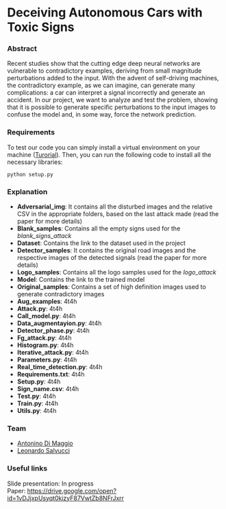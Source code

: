 # Deceiving Autonomous Cars with Toxic Signs #

### Abstract ###
Recent studies show that the cutting edge deep neural networks are vulnerable to contradictory examples,
deriving from small magnitude perturbations added to the input. With the advent of self-driving machines,
the contradictory example, as we can imagine, can generate many complications: a car can interpret a signal
incorrectly and generate an accident. In our project, we want to analyze and test the problem,
showing that it is possible to generate specific perturbations to the input images to confuse the model and, in
some way, force the network prediction.

### Requirements ###
To test our code you can simply install a virtual environment on your machine ([Turorial](https://www.tensorflow.org/install/pip)). 
Then, you can run the following code to install all the necessary libraries:
```
python setup.py
```

### Explanation ###
* **Adversarial_img**: It contains all the disturbed images and the relative CSV in the appropriate folders, based on the last attack made (read the paper for more details) <br/>
* **Blank_samples**: Contains all the empty signs used for the *blank_signs_attack* <br/>
* **Dataset**:  Contains the link to the dataset used in the project <br/>
* **Detector_samples**: It contains the original road images and the respective images of the detected signals (read the paper for more details) <br/>
* **Logo_samples**:  Contains all the logo samples used for the *logo_attack* <br/>
* **Model**:  Contains the link to the trained model<br/>
* **Original_samples**:  Contains a set of high definition images used to generate contradictory images <br/>
* **Aug_examples**:  4t4h <br/>
* **Attack.py**:  4t4h <br/>
* **Call_model.py**:  4t4h <br/>
* **Data_augmentayion.py**:  4t4h <br/>
* **Detector_phase.py**:  4t4h <br/>
* **Fg_attack.py**:  4t4h <br/>
* **Histogram.py**:  4t4h <br/>
* **Iterative_attack.py**:  4t4h <br/>
* **Parameters.py**:  4t4h <br/>
* **Real_time_detection.py**:  4t4h <br/>
* **Requirements.txt**:  4t4h <br/>
* **Setup.py**:  4t4h <br/>
* **Sign_name.csv**:  4t4h <br/>
* **Test.py**:  4t4h <br/>
* **Train.py**:  4t4h <br/>
* **Utils.py**:  4t4h <br/>

### Team ###
* [Antonino Di Maggio](https://www.linkedin.com/in/antonino-di-maggio/) 
* [Leonardo Salvucci](https://www.linkedin.com/in/leonardo-salvucci/)  

### Useful links ###
Slide presentation: In progress <br/>
Paper: https://drive.google.com/open?id=1vDJjxpUsyqt0kizyF87VwtZb8NFrJxrr <br/>
